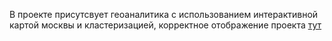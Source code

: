 В проекте присутсвует геоаналитика с использованием интерактивной картой москвы и кластеризацией, корректное отображение проекта [тут](https://nbviewer.org/github/romanbinya/projecctyandex/blob/acabeeea6b135d3a9a3e3d0fef2b03b9d4a451e3/Анализ%20рынка%20общепита%20Москвы/Анализ%20рынка%20общественного%20питания%20Москвы.ipynb)
